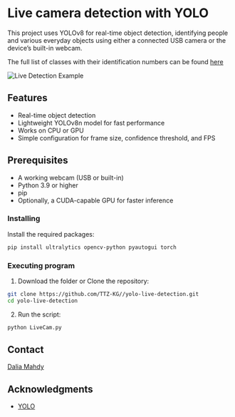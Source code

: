 # Live camera detection with YOLO
This project uses YOLOv8 for real-time object detection, identifying people and various everyday objects using either a connected USB camera or the device’s built-in webcam.

The full list of classes with their identification numbers can be found [here](https://gist.github.com/rcland12/dc48e1963268ff98c8b2c4543e7a9be8#file-yolo_classes-json)

![Live Detection Example](Example.jpg)

## Features
- Real-time object detection  
- Lightweight YOLOv8n model for fast performance  
- Works on CPU or GPU  
- Simple configuration for frame size, confidence threshold, and FPS 

## Prerequisites
- A working webcam (USB or built-in) 
- Python 3.9 or higher  
- pip  
- Optionally, a CUDA-capable GPU for faster inference  

### Installing
Install the required packages:
```bash
pip install ultralytics opencv-python pyautogui torch
```
### Executing program
1. Download the folder or Clone the repository:
```bash
git clone https://github.com/TTZ-KG//yolo-live-detection.git
cd yolo-live-detection
```
2. Run the script:
```bash
python LiveCam.py
```
## Contact
[Dalia Mahdy](https://ttz-kg.thws.de/en/about-us/team/?tx_fhwspersonen_fe%5Bperson%5D=5157&tx_fhwspersonen_fe%5Bcontroller%5D=Person&cHash=cdb03945df74ae57cb4e54471e15db7f)

## Acknowledgments
* [YOLO]([https://github.com/matiassingers/awesome-readme](https://docs.ultralytics.com/))

